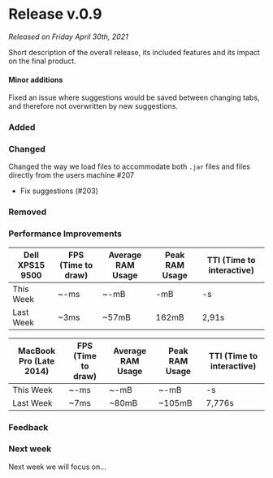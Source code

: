 # Release v.0.9

_Released on Friday April 30th, 2021_

Short description of the overall release, its included features and its impact on the final product.

#### Minor additions

Fixed an issue where suggestions would be saved between changing tabs, and therefore not overwritten by new suggestions.

### Added

### Changed

Changed the way we load files to accommodate both `.jar` files and files directly from the users machine #207

- Fix suggestions (#203)

### Removed

### Performance Improvements

| Dell XPS15 9500 | FPS (Time to draw) | Average RAM Usage | Peak RAM Usage | TTI (Time to interactive) |
| --------------- | ------------------ | ----------------- | -------------- | ------------------------- |
| This Week       | ~-ms               | ~-mB              | -mB            | -s                        |
| Last Week       | ~3ms               | ~57mB             | 162mB          | 2,91s                     |

| MacBook Pro (Late 2014) | FPS (Time to draw) | Average RAM Usage | Peak RAM Usage | TTI (Time to interactive) |
| ----------------------- | ------------------ | ----------------- | -------------- | ------------------------- |
| This Week               | ~-ms               | ~-mB              | ~-mB           | -s                        |
| Last Week               | ~7ms               | ~80mB             | ~105mB         | 7,776s                    |

### Feedback

### Next week

Next week we will focus on...

